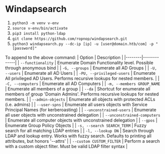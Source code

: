 # Windapsearch
1. `python3 -m venv v-env`
2. `source v-env/bin/activate`
3. `pip3 install python-ldap`
4. `git clone https://github.com/ropnop/windapsearch.git`
5. `python3 windapsearch.py --dc-ip [ip] -u [user@domain.htb/com] -p "[password]"`

To append to the above command:
| Option | Description |
|--------|-------------|
| `--functionality` | Enumerate Domain Functionality level. Possible through anonymous bind |
| `-G, --groups` | Enumerate all AD Groups |
| `-U, --users` | Enumerate all AD Users |
| `-PU, --privileged-users` | Enumerate All privileged AD Users. Performs recursive lookups for nested members. |
| `-C, --computers` | Enumerate all AD Computers |
| `-m, --members GROUP_NAME` | Enumerate all members of a group |
| `--da` | Shortcut for enumerate all members of group 'Domain Admins'. Performs recursive lookups for nested members. |
| `--admin-objects` | Enumerate all objects with protected ACLs (i.e. admins) |
| `--user-spns` | Enumerate all users objects with Service Principal Names (for kerberoasting) |
| `--unconstrained-users` | Enumerate all user objects with unconstrained delegation |
| `--unconstrained-computers` | Enumerate all computer objects with unconstrained delegation |
| `--gpos` | Enumerate Group Policy Objects |
| `-s, --search SEARCH_TERM` | Fuzzy search for all matching LDAP entries |
| `-l, --lookup DN` | Search through LDAP and lookup entry. Works with fuzzy search. Defaults to printing all attributes, but honors '--attrs' |
| `--custom CUSTOM_FILTER` | Perform a search with a custom object filter. Must be valid LDAP filter syntax |
